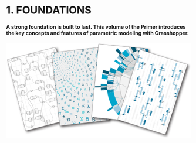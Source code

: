 # 1. FOUNDATIONS

#### A strong foundation is built to last. This volume of the Primer introduces the key concepts and features of parametric modeling with Grasshopper.
![IMAGE](images/1-1/1-1.png)